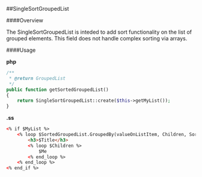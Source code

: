 ##SingleSortGroupedList

####Overview

The SingleSortGroupedList is inteded to add sort functionality on the list of grouped elements. This field does not handle complex sorting via arrays.

####Usage

**php**
```php
/**
 * @return GroupedList
 */
public function getSortedGroupedList()
{
    return SingleSortGroupedList::create($this->getMyList());
}
```

**.ss**
```html
<% if $MyList %>
    <% loop $SortedGroupedList.GroupedBy(valueOnListItem, Children, SortColumn, DESC) %>
        <h3>$Title</h3>
        <% loop $Children %>
            $Me
        <% end_loop %>
    <% end_loop %>
<% end_if %>
```